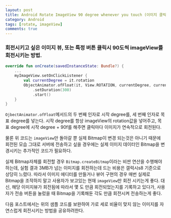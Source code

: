 ```yaml
---
layout: post
title: Android Rotate ImageView 90 degree whenever you touch (이미지 클릭마다 에니메이션과 함께 90도씩 회전시키기)
category: Android
tags: [rotate, imageView]
comments: true
---
```


### 회전시키고 싶은 이미지 뷰, 또는 특정 버튼 클릭시 90도씩 imageView를 회전시키는 방법.

```kotlin
override fun onCreate(savedInstanceState: Bundle?) {
    ...
    myImageView.setOnClickListener {
        val currentDegree = it.rotation
        ObjectAnimator.ofFloat(it, View.ROTATION, currentDegree, currentDegree + 90f)
            .setDuration(300)
            .start()
	}
}
```

`OjbectAnimator.ofFloat`메서드의 두 번째 인자로 시작 degree를, 세 번째 인자로 목표 degree를 넣는다. 시작 degree를 항상 imageView의 rotation값을 넣어주고, 목표 degree에 시작 degree + 90f를 해주면 클릭마다 이미지가 연속적으로 회전된다.

물론 위 코드는 `imageView`만 돌아갈 뿐 실제 Bitmap이 변경 되는것은 아니기 때문에 회전된 모습 그대로 서버에 전송하고 싶을 경우에는 실제 이미지 데이터인 Bitmap을 변경시키는 추가적인 코드가 필요하다.

실제 Bitmap자체를 회전할 경우 `Bitmap.createBitmap`이라는 비싼 연산을 수행해야 하는데, 실험 결과 3MB가 넘는 이미지를 회전하는데 드는 비용은 갤럭시s8 기준으로 상당히 느렸다. 따라서 이미지 에디터를 만들거나 뷰어 구현의 경우 매번 실제로 Bitmap을 조작하지 말고 사용자가 보고있는 현재 `imageView`만 회전 시키는게 좋다. 대신, 해당 이미지뷰가 회전됨에 따라서 몇 도 만큼 회전되었는지를 기록하고 있다가, 사용자가 전송 버튼을 눌렀을 때 Bitmap을 기록해둔 각도 만큼 회전시켜 전송하는게 좋다.

다음 포스트에서는 위의 샘플 코드를 보완하여 가로 세로 비율이 맞지 않는 이미지를 자연스럽게 회전시키는 방법을 공유하려한다.
